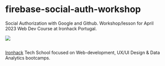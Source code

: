 # firebase-social-auth-workshop

Social Authorization with Google and Github. 
Workshop/lesson for April 2023 Web Dev Course at Ironhack Portugal.

![](https://i.ibb.co/gtXG9Vp/Capture.png)
## 

[Ironhack](https://www.ironhack.com/)
Tech School focused on Web-development, UX/UI Design & Data Analytics bootcamps.
